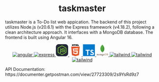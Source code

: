 <h1 align="center" id="title">taskmaster</h1>
<p id="description">taskmaster is a To-Do list web appication. The backend of this project utilizes Node.js (v20.6.1) with the Express framework (v4.18.2), following a clean architecture approach. It interfaces with a MongoDB database. The frontend is built using Angular 16.
</p>
<p align="center"> 
<a href="https://angular.io" target="_blank" rel="noreferrer">
<img src="https://angular.io/assets/images/logos/angular/angular.svg" alt="angular" width="40" height="40"/> </a>
<a href="https://expressjs.com" target="_blank" rel="noreferrer"> <img src="https://user-images.githubusercontent.com/25181517/183859966-a3462d8d-1bc7-4880-b353-e2cbed900ed6.png" alt="express" width="40" height="40"/> </a><a href="https://nodejs.org" target="_blank" rel="noreferrer"> <img src="https://raw.githubusercontent.com/tandpfun/skill-icons/af89bcc5e478013caaa514c31a3789f25e818193/icons/NodeJS-Dark.svg" alt="nodejs" width="40" height="40"/> </a><a href="https://www.w3.org/html/" target="_blank" rel="noreferrer"> <img src="https://raw.githubusercontent.com/devicons/devicon/master/icons/html5/html5-original-wordmark.svg" alt="html5" width="40" height="40"/> </a> <a href="https://www.typescriptlang.org/" target="_blank" rel="noreferrer"> <img src="https://raw.githubusercontent.com/devicons/devicon/master/icons/typescript/typescript-original.svg" alt="typescript" width="40" height="40"/> </a> <a href="https://www.mongodb.com/" target="_blank" rel="noreferrer"> <img src="https://raw.githubusercontent.com/devicons/devicon/master/icons/mongodb/mongodb-original-wordmark.svg" alt="mongodb" width="40" height="40"/> </a> <a href="https://tailwindcss.com/" target="_blank" rel="noreferrer"> <img src="https://www.vectorlogo.zone/logos/tailwindcss/tailwindcss-icon.svg" alt="tailwind" width="40" height="40"/> </a> <a href="https://tailwindcss.com/" target="_blank" rel="noreferrer"> <img src="https://github.com/co-IT/ngrx-vis/blob/master/assets/logo.png?raw=true" alt="tailwind" width="40" height="40"/> </a><a href="https://tailwindcss.com/" target="_blank" rel="noreferrer"> <img src="https://user-images.githubusercontent.com/5418178/177059352-fe91dcd5-e17b-4103-88ae-70d6d396cf85.png" alt="tailwind" width="40" height="40"/> </a>
</p>

<p>API Documentation: https://documenter.getpostman.com/view/27723309/2s9YsRd9z7</p>